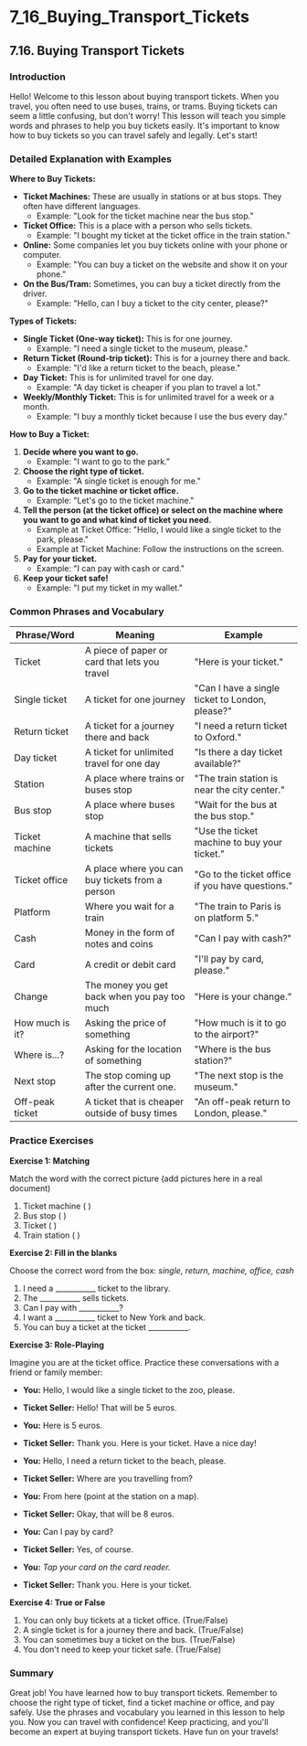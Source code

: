 # 7_16_Buying_Transport_Tickets

## 7.16. Buying Transport Tickets

### Introduction

Hello! Welcome to this lesson about buying transport tickets. When you travel, you often need to use buses, trains, or trams. Buying tickets can seem a little confusing, but don't worry! This lesson will teach you simple words and phrases to help you buy tickets easily. It's important to know how to buy tickets so you can travel safely and legally. Let's start!

### Detailed Explanation with Examples

**Where to Buy Tickets:**

*   **Ticket Machines:** These are usually in stations or at bus stops. They often have different languages.
    *   Example: "Look for the ticket machine near the bus stop."
*   **Ticket Office:** This is a place with a person who sells tickets.
    *   Example: "I bought my ticket at the ticket office in the train station."
*   **Online:** Some companies let you buy tickets online with your phone or computer.
    *   Example: "You can buy a ticket on the website and show it on your phone."
*   **On the Bus/Tram:** Sometimes, you can buy a ticket directly from the driver.
    *   Example: "Hello, can I buy a ticket to the city center, please?"

**Types of Tickets:**

*   **Single Ticket (One-way ticket):** This is for one journey.
    *   Example: "I need a single ticket to the museum, please."
*   **Return Ticket (Round-trip ticket):** This is for a journey there and back.
    *   Example: "I'd like a return ticket to the beach, please."
*   **Day Ticket:** This is for unlimited travel for one day.
    *   Example: "A day ticket is cheaper if you plan to travel a lot."
*   **Weekly/Monthly Ticket:** This is for unlimited travel for a week or a month.
    *   Example: "I buy a monthly ticket because I use the bus every day."

**How to Buy a Ticket:**

1.  **Decide where you want to go.**
    *   Example: "I want to go to the park."
2.  **Choose the right type of ticket.**
    *   Example: "A single ticket is enough for me."
3.  **Go to the ticket machine or ticket office.**
    *   Example: "Let's go to the ticket machine."
4.  **Tell the person (at the ticket office) or select on the machine where you want to go and what kind of ticket you need.**
    *   Example at Ticket Office: "Hello, I would like a single ticket to the park, please."
    *   Example at Ticket Machine: Follow the instructions on the screen.
5.  **Pay for your ticket.**
    *   Example: "I can pay with cash or card."
6.  **Keep your ticket safe!**
    *   Example: "I put my ticket in my wallet."

### Common Phrases and Vocabulary

| Phrase/Word             | Meaning                                         | Example                                                     |
| ------------------------- | ----------------------------------------------- | ------------------------------------------------------------ |
| Ticket                    | A piece of paper or card that lets you travel  | "Here is your ticket."                                        |
| Single ticket            | A ticket for one journey                           | "Can I have a single ticket to London, please?"               |
| Return ticket            | A ticket for a journey there and back            | "I need a return ticket to Oxford."                          |
| Day ticket                | A ticket for unlimited travel for one day       | "Is there a day ticket available?"                           |
| Station                   | A place where trains or buses stop              | "The train station is near the city center."                  |
| Bus stop                 | A place where buses stop                         | "Wait for the bus at the bus stop."                          |
| Ticket machine             | A machine that sells tickets                   | "Use the ticket machine to buy your ticket."                 |
| Ticket office              | A place where you can buy tickets from a person | "Go to the ticket office if you have questions."             |
| Platform                  | Where you wait for a train                       | "The train to Paris is on platform 5."                       |
| Cash                     | Money in the form of notes and coins           | "Can I pay with cash?"                                       |
| Card                     | A credit or debit card                          | "I'll pay by card, please."                                   |
| Change                   | The money you get back when you pay too much    | "Here is your change."                                        |
| How much is it?           | Asking the price of something                    | "How much is it to go to the airport?"                      |
| Where is...?             | Asking for the location of something            | "Where is the bus station?"                                 |
| Next stop                | The stop coming up after the current one.       | "The next stop is the museum."                               |
| Off-peak ticket          | A ticket that is cheaper outside of busy times | "An off-peak return to London, please."                      |

### Practice Exercises

**Exercise 1: Matching**

Match the word with the correct picture (add pictures here in a real document)

1.  Ticket machine  ( )
2.  Bus stop       ( )
3.  Ticket           ( )
4.  Train station   ( )

**Exercise 2: Fill in the blanks**

Choose the correct word from the box: *single, return, machine, office, cash*

1.  I need a ___________ ticket to the library.
2.  The ___________ sells tickets.
3.  Can I pay with ___________?
4.  I want a ___________ ticket to New York and back.
5.  You can buy a ticket at the ticket ___________.

**Exercise 3: Role-Playing**

Imagine you are at the ticket office. Practice these conversations with a friend or family member:

*   **You:** Hello, I would like a single ticket to the zoo, please.
*   **Ticket Seller:** Hello! That will be 5 euros.
*   **You:** Here is 5 euros.
*   **Ticket Seller:** Thank you. Here is your ticket. Have a nice day!

*   **You:** Hello, I need a return ticket to the beach, please.
*   **Ticket Seller:** Where are you travelling from?
*   **You:** From here (point at the station on a map).
*   **Ticket Seller:** Okay, that will be 8 euros.
*   **You:** Can I pay by card?
*   **Ticket Seller:** Yes, of course.
*   **You:** *Tap your card on the card reader.*
*   **Ticket Seller:** Thank you. Here is your ticket.

**Exercise 4: True or False**

1. You can only buy tickets at a ticket office. (True/False)
2. A single ticket is for a journey there and back. (True/False)
3. You can sometimes buy a ticket on the bus. (True/False)
4. You don't need to keep your ticket safe. (True/False)

### Summary

Great job! You have learned how to buy transport tickets. Remember to choose the right type of ticket, find a ticket machine or office, and pay safely. Use the phrases and vocabulary you learned in this lesson to help you. Now you can travel with confidence! Keep practicing, and you'll become an expert at buying transport tickets. Have fun on your travels!
